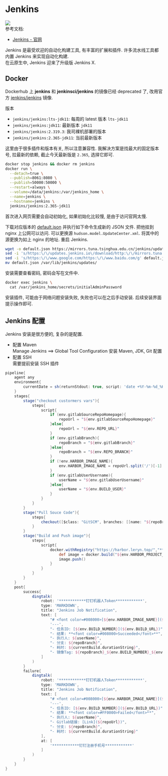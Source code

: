 <a name="ETtiD"></a>
# Jenkins
![](https://www.jenkins.io/images/logos/needs-you/Jenkins_Needs_You-transparent.png#crop=0&crop=0&crop=1&crop=1&height=440&id=eFluQ&originHeight=1226&originWidth=866&originalType=binary&ratio=1&rotation=0&showTitle=false&status=done&style=none&title=&width=311)<br />参考文档:

- [Jenkins - 官网](https://www.jenkins.io/)

Jenkins 是最受欢迎的自动化构建工具, 有丰富的扩展和插件. 许多流水线工具都内置 Jenkins 来实现自动化构建.<br />在云原生中, Jenkins 迎来了升级版 Jenkins X.
<a name="lCMVr"></a>
## Docker

Dockerhub 上 **jenkins** 和 **jenkinsci/jenkins** 的镜像已经 deprecated 了, 改用官方 [jenkins/jenkins](https://hub.docker.com/r/jenkins/jenkins) 镜像.

版本

- `jenkins/jenkins:lts-jdk11`: 每周的 latest 版本 `lts-jdk11`
- `jenkins/jenkins:jdk11`: 最新版本 `jdk11`
- `jenkins/jenkins:2.319.3`: 我司裸机部署的版本
- `jenkins/jenkins:2.365-jdk11`: 当前最新版本

这里由于很多插件和版本有关, 所以注意兼容性. 我解决方案是找最大的固定版本号, 拉最新的依赖, 截止今天最新版是 `2.365`, 选择它即可.

```bash
docker stop jenkins && docker rm jenkins
docker run \
  --detach=true \
  --publish=8061:8080 \
  --publish=50000:50000 \
  --restart=always \
  --volume=/data/jenkins:/var/jenkins_home \
  --name=jenkins \
  --hostname=jenkins \
  jenkins/jenkins:2.365-jdk11
```

首次进入网页需要会自动初始化, 如果初始化比较慢, 是由于访问官网太慢.

下载对应版本的 [default.json](https://mirrors.tuna.tsinghua.edu.cn/jenkins/updates/dynamic-stable-2.346.1/update-center.json) 并执行如下命令生成新的 JSON 文件. 把他挂到 nginx 上公网可以访问. 可以更换源 `hudson.model.UpdateCenter.xml`. 将其中的源更换为如上 nginx 的地址. 重启 Jenkins.
```bash
wget -o default.json https://mirrors.tuna.tsinghua.edu.cn/jenkins/updates/dynamic-stable-2.346.1/update-center.json
sed -i 's/https:\/\/updates.jenkins.io\/download/http:\/\/mirrors.tuna.tsinghua.edu.cn\/jenkins/g' default.json
sed -i 's/https:\/\/www.google.com/https:\/\/www.baidu.com/g' default.json
mv default.json /var/lib/jenkins/updates/
```
安装需要查看密码, 密码会写在文件中.

```bash
docker exec jenkins \
  cat /var/jenkins_home/secrets/initialAdminPassword
```

安装插件, 可能由于网络问题安装失败, 失败也可以在之后手动安装. 后续安装界面提示操作即可.


<a name="cezoN"></a>
## Jenkins 配置

Jenkins 安装是很方便的, 复杂的是配置.

- 配置 Maven<br />Manage Jenkins ==> Global Tool Configuration 安装 Maven, JDK, Git 配置
- 配置 SSH<br />需要提前安装 SSH 插件


```groovy
pipeline{
    agent any
    environment{
        currentDate = sh(returnStdout: true, script: 'date +%Y-%m-%d_%H-%M-%S').trim()
    }
    stages{
        stage("checkout custormers vars"){
            steps{
                script{
                    if (env.gitlabSourceRepoHomepage){
                        repoUrl = "${env.gitlabSourceRepoHomepage}"
                    }else{
                        repoUrl = "${env.REPO_URL}"
                    }
                    if (env.gitlabBranch){
                        repoBranch = "${env.gitlabBranch}"
                    }else{
                        repoBranch = "${env.REPO_BRANCH}"
                    }
                    if (!env.HARBOR_IMAGE_NAME){
                        env.HARBOR_IMAGE_NAME = repoUrl.split('/')[-1]
                    }
                    if (env.gitlabUserUsername){
                        userName = "${env.gitlabUserUsername}"
                    }else{
                        userName = "${env.BUILD_USER}"
                    }
                }
            }
        }
        stage("Pull Souce Code"){
            steps{
                checkout([$class: "GitSCM", branches: [[name: "${repoBranch}"]], extensions: [], userRemoteConfigs: [[credentialsId: "************GitLab ClientSercet************", url: "${repoUrl}.git"]]])
            }
        }
        stage("Build and Push image"){
            steps{
                script{
                    docker.withRegistry("https://harbor.leryn.top/","************HarborToken************"){
                        def image = docker.build("${env.HARBOR_PROJECT_NAME}/${env.HARBOR_IMAGE_NAME}:${repoBranch}_${env.BUILD_NUMBER}_${env.currentDate}","-f ${env.DOCKERFILE_PATH} .")
                        image.push()
                    }
                }
            }
        }
    }
    post{
        success{
            dingtalk(
                robot: '************钉钉机器人Token************',
                type: 'MARKDOWN',
                title: "Jenkins Job Notification",
                text: [
                    "# <font color=#008000>[${env.HARBOR_IMAGE_NAME}](${repoUrl})</font>",
                    '---',
                    "- 任务ID: [${env.BUILD_NUMBER}](${env.BUILD_URL})",
                    "- 结果: **<font color=#008000>Succeeded</font>**",
                    "- 执行人: ${userName}",
                    "- 分支: ${repoBranch}",
                    "- 耗时: ${currentBuild.durationString}",
                    "- 镜像Tag: ${repoBranch}_${env.BUILD_NUMBER}_${env.currentDate}"
                ]
            )
        }
        failure{
            dingtalk(
                robot: '************钉钉机器人Token************',
                type: 'MARKDOWN',
                title: "Jenkins Job Notification",
                text: [
                    "# <font color=#008000>[${env.HARBOR_IMAGE_NAME}](${repoUrl})</font>",
                    '---',
                    "- 任务ID: [${env.BUILD_NUMBER}](${env.BUILD_URL})",
                    "- 结果: **<font color=#FF0000>Failed</font>**",
                    "- 执行人: ${userName}",
                    "- Gitlab链接: [Link](${repoUrl})",
                    "- 分支: ${repoBranch}",
                    "- 耗时: ${currentBuild.durationString}"
                ],
                at: [
                    '************钉钉注册手机号************'
                ]
            )
        }
    }
}
```
